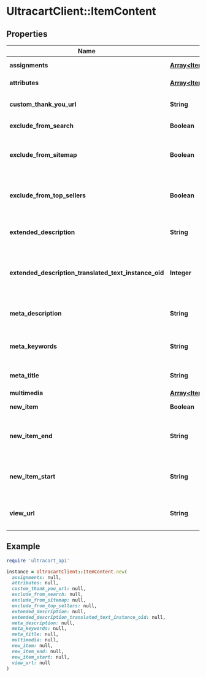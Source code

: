 # UltracartClient::ItemContent

## Properties

| Name | Type | Description | Notes |
| ---- | ---- | ----------- | ----- |
| **assignments** | [**Array&lt;ItemContentAssignment&gt;**](ItemContentAssignment.md) | StoreFront assignments | [optional] |
| **attributes** | [**Array&lt;ItemContentAttribute&gt;**](ItemContentAttribute.md) | StoreFront attributes | [optional] |
| **custom_thank_you_url** | **String** | Custom Thank You URL | [optional] |
| **exclude_from_search** | **Boolean** | Exclude from search | [optional] |
| **exclude_from_sitemap** | **Boolean** | Exclude from the sitemap for the StoreFront | [optional] |
| **exclude_from_top_sellers** | **Boolean** | Exclude from the top sellers list in the StoreFront | [optional] |
| **extended_description** | **String** | Extended description (max 10000 characters) | [optional] |
| **extended_description_translated_text_instance_oid** | **Integer** | Extended description text translation instance identifier | [optional] |
| **meta_description** | **String** | SEO meta description used by Storefronts | [optional] |
| **meta_keywords** | **String** | SEO meta keywords used by Storefronts | [optional] |
| **meta_title** | **String** | SEO meta title used by Storefronts | [optional] |
| **multimedia** | [**Array&lt;ItemContentMultimedia&gt;**](ItemContentMultimedia.md) | Multimedia | [optional] |
| **new_item** | **Boolean** | True if the item is new | [optional] |
| **new_item_end** | **String** | The date the item should no longer be considered new | [optional] |
| **new_item_start** | **String** | The date the item should start being considered new | [optional] |
| **view_url** | **String** | Legacy view URL (not used by StoreFronts) | [optional] |

## Example

```ruby
require 'ultracart_api'

instance = UltracartClient::ItemContent.new(
  assignments: null,
  attributes: null,
  custom_thank_you_url: null,
  exclude_from_search: null,
  exclude_from_sitemap: null,
  exclude_from_top_sellers: null,
  extended_description: null,
  extended_description_translated_text_instance_oid: null,
  meta_description: null,
  meta_keywords: null,
  meta_title: null,
  multimedia: null,
  new_item: null,
  new_item_end: null,
  new_item_start: null,
  view_url: null
)
```

